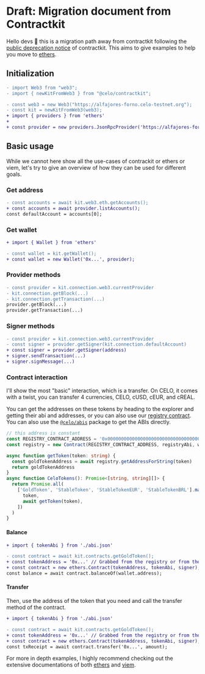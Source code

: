 # Draft: Migration document from Contractkit

Hello devs 🌱 this is a migration path away from contractkit following the [public deprecation notice](https://forum.celo.org/t/sunsetting-contractkit/5337/1) of contractkit. This aims to give examples to help you move to [ethers](https://docs.ethers.org/).

## Initialization

```diff
- import Web3 from "web3";
- import { newKitFromWeb3 } from "@celo/contractkit";

- const web3 = new Web3("https://alfajores-forno.celo-testnet.org");
- const kit = newKitFromWeb3(web3);
+ import { providers } from 'ethers'
+
+ const provider = new providers.JsonRpcProvider('https://alfajores-forno.celo-testnet.org')
```

## Basic usage

While we cannot here show all the use-cases of contrackit or ethers or viem, let's try to give an overview of how they can be used for different goals.

### Get address

```diff
- const accounts = await kit.web3.eth.getAccounts();
+ const accounts = await provider.listAccounts();
const defaultAccount = accounts[0];
```

### Get wallet

```diff
+ import { Wallet } from 'ethers'

- const wallet = kit.getWallet();
+ const wallet = new Wallet('0x...', provider);
```

### Provider methods

```diff
- const provider = kit.connection.web3.currentProvider
- kit.connection.getBlock(...)
- kit.connection.getTransaction(...)
provider.getBlock(...)
provider.getTransaction(...)
```

### Signer methods

```diff
- const provider = kit.connection.web3.currentProvider
- const signer = provider.getSigner(kit.connection.defaultAccount)
+ const signer = provider.getSigner(address)
+ signer.sendTransaction(...)
+ signer.signMessage(...)
```

### Contract interaction

I'll show the most "basic" interaction, which is a transfer. On CELO, it comes with a twist, you can transfer 4 currencies, CELO, cUSD, cEUR, and cREAL.

You can get the addresses on these tokens by heading to the explorer and getting their abi and addresses, or you can also use our [registry contract](https://docs.celo.org/developer/contractkit/contracts-wrappers-registry). You can also use the [`@celo/abis`](https://www.npmjs.com/package/@celo/abis) package to get the ABIs directly.

```ts
// this address is constant
const REGISTRY_CONTRACT_ADDRESS = '0x000000000000000000000000000000000000ce10'
const registry = new Contract(REGISTRY_CONTRACT_ADDRESS, registryAbi, wallet)

async function getToken(token: string) {
  const goldTokenAddress = await registry.getAddressForString(token)
  return goldTokenAddress
}
async function CeloTokens(): Promise<[string, string][]> {
  return Promise.all(
    ['GoldToken', 'StableToken', 'StableTokenEUR', 'StableTokenBRL'].map(async (token) => [
      token,
      await getToken(token),
    ])
  )
}
```

#### Balance

```diff
+ import { tokenAbi } from './abi.json'

- const contract = await kit.contracts.getGoldToken();
+ const tokenAddress = '0x...' // Grabbed from the registry or from the explorer
+ const contract = new ethers.Contract(tokenAddress, tokenAbi, signer);
const balance = await contract.balanceOf(wallet.address);
```

#### Transfer

Then, use the address of the token that you need and call the transfer method of the contract.

```diff
+ import { tokenAbi } from './abi.json'

- const contract = await kit.contracts.getGoldToken();
+ const tokenAddress = '0x...' // Grabbed from the registry or from the explorer
+ const contract = new ethers.Contract(tokenAddress, tokenAbi, signer);
const txReceipt = await contract.transfer('0x...', amount);
```

For more in depth examples, I highly recommend checking out the extensive documentations of both [ethers](https://docs.ethers.org/) and [viem](https://viem.sh/).
